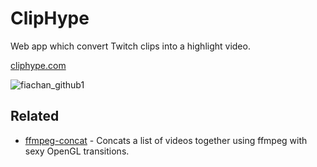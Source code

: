 # ClipHype
Web app which convert Twitch clips into a highlight video.

[cliphype.com](cliphype.com)

![fiachan_github1](https://user-images.githubusercontent.com/37671081/131349816-81ec54d0-2990-41cd-833e-4a030ff959ee.gif)



## Related
- [ffmpeg-concat](https://github.com/transitive-bullshit/ffmpeg-concat) - Concats a list of videos together using ffmpeg with sexy OpenGL transitions.
